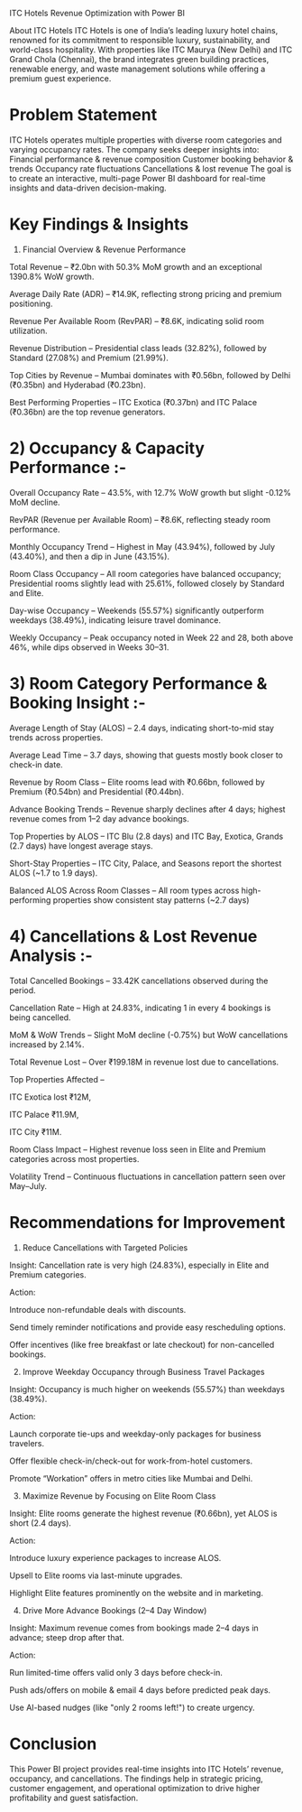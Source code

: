 
ITC Hotels Revenue Optimization with Power BI

About ITC Hotels
ITC Hotels is one of India’s leading luxury hotel chains, renowned for its commitment to responsible luxury, sustainability, and world-class hospitality. With properties like ITC Maurya (New Delhi) and ITC Grand Chola (Chennai), the brand integrates green building practices, renewable energy, and waste management solutions while offering a premium guest experience.

# Problem Statement

ITC Hotels operates multiple properties with diverse room categories and varying occupancy rates. The company seeks deeper insights into:
Financial performance & revenue composition
Customer booking behavior & trends
Occupancy rate fluctuations
Cancellations & lost revenue
The goal is to create an interactive, multi-page Power BI dashboard for real-time insights and data-driven decision-making.

# Key Findings & Insights

1. Financial Overview & Revenue Performance

Total Revenue – ₹2.0bn with 50.3% MoM growth and an exceptional 1390.8% WoW growth.

Average Daily Rate (ADR) – ₹14.9K, reflecting strong pricing and premium positioning.

Revenue Per Available Room (RevPAR) – ₹8.6K, indicating solid room utilization.

Revenue Distribution – Presidential class leads (32.82%), followed by Standard (27.08%) and Premium (21.99%).

Top Cities by Revenue – Mumbai dominates with ₹0.56bn, followed by Delhi (₹0.35bn) and Hyderabad (₹0.23bn).

Best Performing Properties – ITC Exotica (₹0.37bn) and ITC Palace (₹0.36bn) are the top revenue generators.

# 2) Occupancy & Capacity Performance :-

Overall Occupancy Rate – 43.5%, with 12.7% WoW growth but slight -0.12% MoM decline.

RevPAR (Revenue per Available Room) – ₹8.6K, reflecting steady room performance.

Monthly Occupancy Trend – Highest in May (43.94%), followed by July (43.40%), and then a dip in June (43.15%).

Room Class Occupancy – All room categories have balanced occupancy; Presidential rooms slightly lead with 25.61%, followed closely by Standard and Elite.

Day-wise Occupancy – Weekends (55.57%) significantly outperform weekdays (38.49%), indicating leisure travel dominance.

Weekly Occupancy – Peak occupancy noted in Week 22 and 28, both above 46%, while dips observed in Weeks 30–31.

# 3) Room Category Performance & Booking Insight :-

Average Length of Stay (ALOS) – 2.4 days, indicating short-to-mid stay trends across properties.

Average Lead Time – 3.7 days, showing that guests mostly book closer to check-in date.

Revenue by Room Class – Elite rooms lead with ₹0.66bn, followed by Premium (₹0.54bn) and Presidential (₹0.44bn).

Advance Booking Trends – Revenue sharply declines after 4 days; highest revenue comes from 1–2 day advance bookings.

Top Properties by ALOS – ITC Blu (2.8 days) and ITC Bay, Exotica, Grands (2.7 days) have longest average stays.

Short-Stay Properties – ITC City, Palace, and Seasons report the shortest ALOS (~1.7 to 1.9 days).

Balanced ALOS Across Room Classes – All room types across high-performing properties show consistent stay patterns (~2.7 days)

# 4) Cancellations & Lost Revenue Analysis :-

Total Cancelled Bookings – 33.42K cancellations observed during the period.

Cancellation Rate – High at 24.83%, indicating 1 in every 4 bookings is being cancelled.

MoM & WoW Trends – Slight MoM decline (-0.75%) but WoW cancellations increased by 2.14%.

Total Revenue Lost – Over ₹199.18M in revenue lost due to cancellations.

Top Properties Affected –

ITC Exotica lost ₹12M,

ITC Palace ₹11.9M,

ITC City ₹11M.

Room Class Impact – Highest revenue loss seen in Elite and Premium categories across most properties.

Volatility Trend – Continuous fluctuations in cancellation pattern seen over May–July.

# Recommendations for Improvement

1. Reduce Cancellations with Targeted Policies

Insight: Cancellation rate is very high (24.83%), especially in Elite and Premium categories.

Action:

Introduce non-refundable deals with discounts.

Send timely reminder notifications and provide easy rescheduling options.

Offer incentives (like free breakfast or late checkout) for non-cancelled bookings.

2. Improve Weekday Occupancy through Business Travel Packages

Insight: Occupancy is much higher on weekends (55.57%) than weekdays (38.49%).

Action:

Launch corporate tie-ups and weekday-only packages for business travelers.

Offer flexible check-in/check-out for work-from-hotel customers.

Promote “Workation” offers in metro cities like Mumbai and Delhi.

3. Maximize Revenue by Focusing on Elite Room Class

Insight: Elite rooms generate the highest revenue (₹0.66bn), yet ALOS is short (2.4 days).

Action:

Introduce luxury experience packages to increase ALOS.

Upsell to Elite rooms via last-minute upgrades.

Highlight Elite features prominently on the website and in marketing.

4. Drive More Advance Bookings (2–4 Day Window)

Insight: Maximum revenue comes from bookings made 2–4 days in advance; steep drop after that.

Action:

Run limited-time offers valid only 3 days before check-in.

Push ads/offers on mobile & email 4 days before predicted peak days.

Use AI-based nudges (like "only 2 rooms left!") to create urgency.



# Conclusion

This Power BI project provides real-time insights into ITC Hotels’ revenue, occupancy, and cancellations. The findings help in strategic pricing, customer engagement, and operational optimization to drive higher profitability and guest satisfaction.
